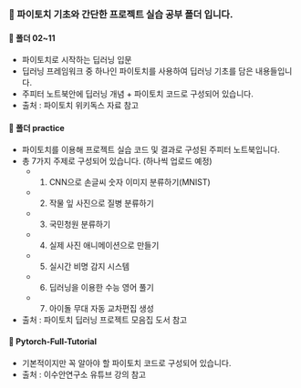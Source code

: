 ### :file_folder: 파이토치 기초와 간단한 프로젝트 실습 공부 폴더 입니다.
#### :closed_book: 폴더 02~11
- 파이토치로 시작하는 딥러닝 입문
- 딥러닝 프레임워크 중 하나인 파이토치를 사용하여 딥러닝 기초를 담은 내용들입니다. 
- 주피터 노트북안에 딥러닝 개념 + 파이토치 코드로 구성되어 있습니다.
- 출처 : 파이토치 위키독스 자료 참고

#### :ledger: 폴더 practice
- 파이토치를 이용해 프로젝트 실습 코드 및 결과로 구성된 주피터 노트북입니다.
- 총 7가지 주제로 구성되어 있습니다. (하나씩 업로드 예정)
  - 1) CNN으로 손글씨 숫자 이미지 분류하기(MNIST)
  - 2) 작물 잎 사진으로 질병 분류하기
  - 3) 국민청원 분류하기
  - 4) 실제 사진 애니메이션으로 만들기
  - 5) 실시간 비명 감지 시스템
  - 6) 딥러닝을 이용한 수능 영어 풀기
  - 7) 아이돌 무대 자동 교차편집 생성
- 출처 : 파이토치 딥러닝 프로젝트 모음집 도서 참고

#### :green_book: Pytorch-Full-Tutorial
- 기본적이지만 꼭 알아야 할 파이토치 코드로 구성되어 있습니다. 
- 출처 : 이수안연구소 유튜브 강의 참고
